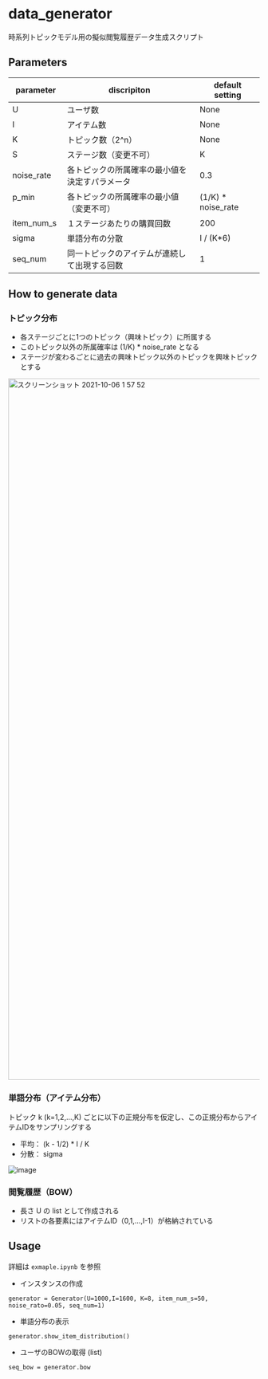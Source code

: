 # data_generator
時系列トピックモデル用の擬似閲覧履歴データ生成スクリプト

## Parameters

| parameter | discripiton  |default setting | 
| ---- | ---- |---- |
| U | ユーザ数 |None|
| I | アイテム数 |None|
| K | トピック数（2^n）|None|
| S | ステージ数（変更不可）|K|
| noise_rate | 各トピックの所属確率の最小値を決定すパラメータ | 0.3 |
| p_min 　　　| 各トピックの所属確率の最小値（変更不可）|(1/K) * noise_rate|
| item_num_s | １ステージあたりの購買回数|200|
| sigma      | 単語分布の分散| I / (K*6) |
| seq_num    | 同一トピックのアイテムが連続して出現する回数|1|

## How to generate data
### トピック分布
- 各ステージごとに1つのトピック（興味トピック）に所属する
- このトピック以外の所属確率は (1/K) * noise_rate となる
- ステージが変わるごとに過去の興味トピック以外のトピックを興味トピックとする

<img width="1408" alt="スクリーンショット 2021-10-06 1 57 52" src="https://user-images.githubusercontent.com/37897800/136068672-9ee92ee6-0636-44fb-affc-9b6668d42f6c.png">



### 単語分布（アイテム分布）
トピック k (k=1,2,...,K) ごとに以下の正規分布を仮定し、この正規分布からアイテムIDをサンプリングする
- 平均： (k - 1/2) * I / K
- 分散： sigma

![image](https://user-images.githubusercontent.com/37897800/135982499-a96204aa-1cba-4ddc-84d7-379bd080b842.png)

### 閲覧履歴（BOW）
- 長さ U の list として作成される
- リストの各要素にはアイテムID（0,1,...,I-1）が格納されている

## Usage
詳細は `exmaple.ipynb` を参照
- インスタンスの作成
```
generator = Generator(U=1000,I=1600, K=8, item_num_s=50, noise_rato=0.05, seq_num=1)
```
- 単語分布の表示
```
generator.show_item_distribution()
```
- ユーザのBOWの取得 (list)
```
seq_bow = generator.bow
```
